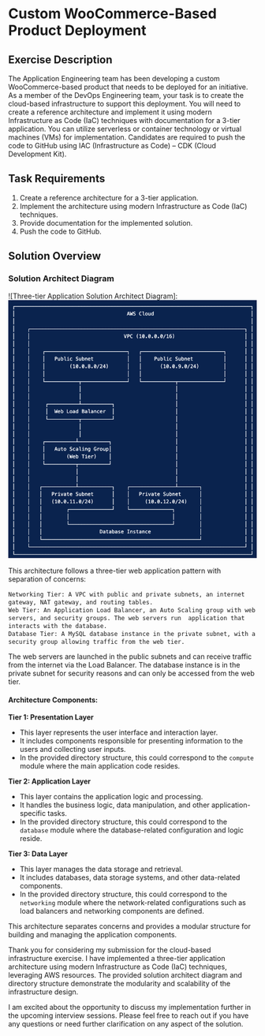 # Custom WooCommerce-Based Product Deployment

## Exercise Description

The Application Engineering team has been developing a custom WooCommerce-based product that needs to be deployed for an initiative. As a member of the DevOps Engineering team, your task is to create the cloud-based infrastructure to support this deployment. You will need to create a reference architecture and implement it using modern Infrastructure as Code (IaC) techniques with documentation for a 3-tier application. You can utilize serverless or container technology or virtual machines (VMs) for implementation. Candidates are required to push the code to GitHub using IAC (Infrastructure as Code) – CDK (Cloud Development Kit).

## Task Requirements

1. Create a reference architecture for a 3-tier application.
2. Implement the architecture using modern Infrastructure as Code (IaC) techniques.
3. Provide documentation for the implemented solution.
4. Push the code to GitHub.

## Solution Overview

### Solution Architect Diagram

![Three-tier Application Solution Architect Diagram]:<img src="https://github.com/eddzaa/bmo/blob/main/solution%20architect%20diagram.png">

This architecture follows a three-tier web application pattern with separation of concerns:

    Networking Tier: A VPC with public and private subnets, an internet gateway, NAT gateway, and routing tables.
    Web Tier: An Application Load Balancer, an Auto Scaling group with web servers, and security groups. The web servers run  application that interacts with the database.
    Database Tier: A MySQL database instance in the private subnet, with a security group allowing traffic from the web tier.

The web servers are launched in the public subnets and can receive traffic from the internet via the Load Balancer. The database instance is in the private subnet for security reasons and can only be accessed from the web tier.

#### Architecture Components:
**Tier 1: Presentation Layer**
- This layer represents the user interface and interaction layer.
- It includes components responsible for presenting information to the users and collecting user inputs.
- In the provided directory structure, this could correspond to the `compute` module where the main application code resides.

**Tier 2: Application Layer**
- This layer contains the application logic and processing.
- It handles the business logic, data manipulation, and other application-specific tasks.
- In the provided directory structure, this could correspond to the `database` module where the database-related configuration and logic reside.

**Tier 3: Data Layer**
- This layer manages the data storage and retrieval.
- It includes databases, data storage systems, and other data-related components.
- In the provided directory structure, this could correspond to the `networking` module where the network-related configurations such as load balancers and networking components are defined.

This architecture separates concerns and provides a modular structure for building and managing the application components.


Thank you for considering my submission for the cloud-based infrastructure exercise. I have implemented a three-tier application architecture using modern Infrastructure as Code (IaC) techniques, leveraging AWS resources. The provided solution architect diagram and directory structure demonstrate the modularity and scalability of the infrastructure design.

I am excited about the opportunity to discuss my implementation further in the upcoming interview sessions. Please feel free to reach out if you have any questions or need further clarification on any aspect of the solution.







